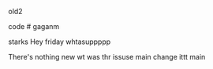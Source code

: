  old2

code # gaganm

 starks
Hey friday whtasuppppp

There's nothing new
wt was thr issuse
main
change ittt
 main
